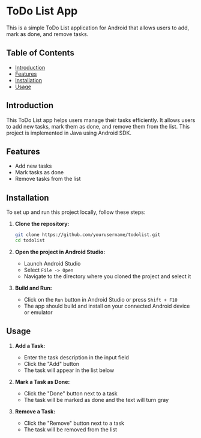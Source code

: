 # ToDo List App

This is a simple ToDo List application for Android that allows users to add, mark as done, and remove tasks.

## Table of Contents

- [Introduction](#introduction)
- [Features](#features)
- [Installation](#installation)
- [Usage](#usage)

## Introduction

This ToDo List app helps users manage their tasks efficiently. It allows users to add new tasks, mark them as done, and remove them from the list. This project is implemented in Java using Android SDK.

## Features

- Add new tasks
- Mark tasks as done
- Remove tasks from the list

## Installation

To set up and run this project locally, follow these steps:

1. **Clone the repository:**

    ```sh
    git clone https://github.com/yourusername/todolist.git
    cd todolist
    ```

2. **Open the project in Android Studio:**

    - Launch Android Studio
    - Select `File -> Open`
    - Navigate to the directory where you cloned the project and select it

3. **Build and Run:**

    - Click on the `Run` button in Android Studio or press `Shift + F10`
    - The app should build and install on your connected Android device or emulator

## Usage

1. **Add a Task:**

    - Enter the task description in the input field
    - Click the "Add" button
    - The task will appear in the list below

2. **Mark a Task as Done:**

    - Click the "Done" button next to a task
    - The task will be marked as done and the text will turn gray

3. **Remove a Task:**

    - Click the "Remove" button next to a task
    - The task will be removed from the list
